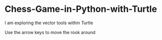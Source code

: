 # Chess-Game-in-Python-with-Turtle
I am exploring the vector tools within Turtle

Use the arrow keys to move the rook around
